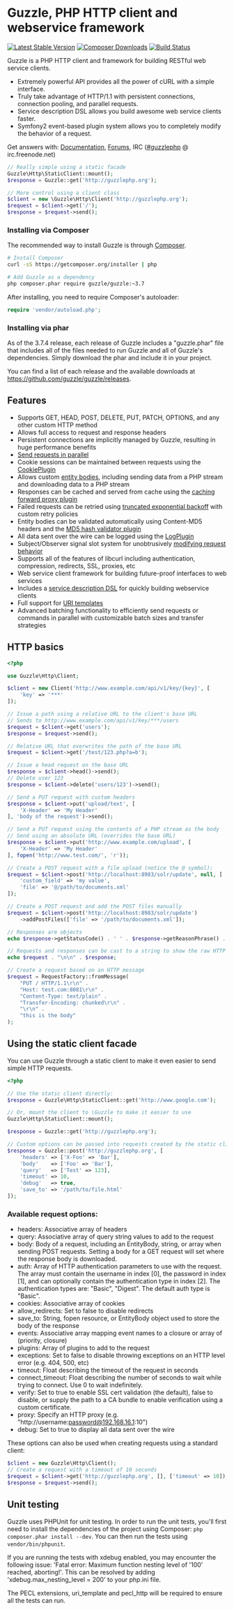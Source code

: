 Guzzle, PHP HTTP client and webservice framework
================================================

[![Latest Stable Version](https://poser.pugx.org/guzzle/guzzle/version.png)](https://packagist.org/packages/guzzle/guzzle) [![Composer Downloads](https://poser.pugx.org/guzzle/guzzle/d/total.png)](https://packagist.org/packages/guzzle/guzzle) [![Build Status](https://secure.travis-ci.org/guzzle/guzzle.png?branch=master)](http://travis-ci.org/guzzle/guzzle)

Guzzle is a PHP HTTP client and framework for building RESTful web service clients.

- Extremely powerful API provides all the power of cURL with a simple interface.
- Truly take advantage of HTTP/1.1 with persistent connections, connection pooling, and parallel requests.
- Service description DSL allows you build awesome web service clients faster.
- Symfony2 event-based plugin system allows you to completely modify the behavior of a request.

Get answers with: [Documentation](http://docs.guzzlephp.org/), [Forums](https://groups.google.com/forum/?hl=en#!forum/guzzle), IRC ([#guzzlephp](irc://irc.freenode.net/#guzzlephp) @ irc.freenode.net)

```php
// Really simple using a static facade
Guzzle\Http\StaticClient::mount();
$response = Guzzle::get('http://guzzlephp.org');

// More control using a client class
$client = new \Guzzle\Http\Client('http://guzzlephp.org');
$request = $client->get('/');
$response = $request->send();
```

### Installing via Composer

The recommended way to install Guzzle is through [Composer](http://getcomposer.org).

```bash
# Install Composer
curl -sS https://getcomposer.org/installer | php

# Add Guzzle as a dependency
php composer.phar require guzzle/guzzle:~3.7
```

After installing, you need to require Composer's autoloader:

```php
require 'vendor/autoload.php';
```

### Installing via phar

As of the 3.7.4 release, each release of Guzzle includes a "guzzle.phar" file that includes all of the files needed to
run Guzzle and all of Guzzle's dependencies. Simply download the phar and include it in your project.

You can find a list of each release and the available downloads at https://github.com/guzzle/guzzle/releases.

Features
--------

- Supports GET, HEAD, POST, DELETE, PUT, PATCH, OPTIONS, and any other custom HTTP method
- Allows full access to request and response headers
- Persistent connections are implicitly managed by Guzzle, resulting in huge performance benefits
- [Send requests in parallel](http://guzzlephp.org/tour/http.html#send-http-requests-in-parallel)
- Cookie sessions can be maintained between requests using the
  [CookiePlugin](http://guzzlephp.org/tour/http.html#cookie-session-plugin)
- Allows custom [entity bodies](http://guzzlephp.org/tour/http.html#entity-bodies), including sending data from a PHP
  stream and downloading data to a PHP stream
- Responses can be cached and served from cache using the
  [caching forward proxy plugin](http://guzzlephp.org/tour/http.html#php-based-caching-forward-proxy)
- Failed requests can be retried using
  [truncated exponential backoff](http://guzzlephp.org/tour/http.html#truncated-exponential-backoff) with custom retry
  policies
- Entity bodies can be validated automatically using Content-MD5 headers and the
  [MD5 hash validator plugin](http://guzzlephp.org/tour/http.html#md5-hash-validator-plugin)
- All data sent over the wire can be logged using the
  [LogPlugin](http://guzzlephp.org/tour/http.html#over-the-wire-logging)
- Subject/Observer signal slot system for unobtrusively
  [modifying request behavior](http://guzzlephp.org/guide/http/creating_plugins.html)
- Supports all of the features of libcurl including authentication, compression, redirects, SSL, proxies, etc
- Web service client framework for building future-proof interfaces to web services
- Includes a [service description DSL](http://guzzlephp.org/guide/service/service_descriptions.html) for quickly
  building webservice clients
- Full support for [URI templates](http://tools.ietf.org/html/rfc6570)
- Advanced batching functionality to efficiently send requests or commands in parallel with customizable batch sizes
  and transfer strategies

HTTP basics
-----------

```php
<?php

use Guzzle\Http\Client;

$client = new Client('http://www.example.com/api/v1/key/{key}', [
    'key' => '***'
]);

// Issue a path using a relative URL to the client's base URL
// Sends to http://www.example.com/api/v1/key/***/users
$request = $client->get('users');
$response = $request->send();

// Relative URL that overwrites the path of the base URL
$request = $client->get('/test/123.php?a=b');

// Issue a head request on the base URL
$response = $client->head()->send();
// Delete user 123
$response = $client->delete('users/123')->send();

// Send a PUT request with custom headers
$response = $client->put('upload/text', [
    'X-Header' => 'My Header'
], 'body of the request')->send();

// Send a PUT request using the contents of a PHP stream as the body
// Send using an absolute URL (overrides the base URL)
$response = $client->put('http://www.example.com/upload', [
    'X-Header' => 'My Header'
], fopen('http://www.test.com/', 'r'));

// Create a POST request with a file upload (notice the @ symbol):
$request = $client->post('http://localhost:8983/solr/update', null, [
    'custom_field' => 'my value',
    'file' => '@/path/to/documents.xml'
]);

// Create a POST request and add the POST files manually
$request = $client->post('http://localhost:8983/solr/update')
    ->addPostFiles(['file' => '/path/to/documents.xml']);

// Responses are objects
echo $response->getStatusCode() . ' ' . $response->getReasonPhrase() . "\n";

// Requests and responses can be cast to a string to show the raw HTTP message
echo $request . "\n\n" . $response;

// Create a request based on an HTTP message
$request = RequestFactory::fromMessage(
    "PUT / HTTP/1.1\r\n" .
    "Host: test.com:8081\r\n" .
    "Content-Type: text/plain" .
    "Transfer-Encoding: chunked\r\n" .
    "\r\n" .
    "this is the body"
);
```

Using the static client facade
------------------------------

You can use Guzzle through a static client to make it even easier to send simple HTTP requests.

```php
<?php

// Use the static client directly:
$response = Guzzle\Http\StaticClient::get('http://www.google.com');

// Or, mount the client to \Guzzle to make it easier to use
Guzzle\Http\StaticClient::mount();

$response = Guzzle::get('http://guzzlephp.org');

// Custom options can be passed into requests created by the static client
$response = Guzzle::post('http://guzzlephp.org', [
    'headers' => ['X-Foo' => 'Bar'],
    'body'    => ['Foo' => 'Bar'],
    'query'   => ['Test' => 123],
    'timeout' => 10,
    'debug'   => true,
    'save_to' => '/path/to/file.html'
]);
```

### Available request options:

* headers: Associative array of headers
* query: Associative array of query string values to add to the request
* body: Body of a request, including an EntityBody, string, or array when sending POST requests. Setting a body for a
  GET request will set where the response body is downloaded.
* auth: Array of HTTP authentication parameters to use with the request. The array must contain the
  username in index [0], the password in index [1], and can optionally contain the authentication type in index [2].
  The authentication types are: "Basic", "Digest". The default auth type is "Basic".
* cookies: Associative array of cookies
* allow_redirects: Set to false to disable redirects
* save_to: String, fopen resource, or EntityBody object used to store the body of the response
* events: Associative array mapping event names to a closure or array of (priority, closure)
* plugins: Array of plugins to add to the request
* exceptions: Set to false to disable throwing exceptions on an HTTP level error (e.g. 404, 500, etc)
* timeout: Float describing the timeout of the request in seconds
* connect_timeout: Float describing the number of seconds to wait while trying to connect. Use 0 to wait
  indefinitely.
* verify: Set to true to enable SSL cert validation (the default), false to disable, or supply the path to a CA
  bundle to enable verification using a custom certificate.
* proxy: Specify an HTTP proxy (e.g. "http://username:password@192.168.16.1:10")
* debug: Set to true to display all data sent over the wire

These options can also be used when creating requests using a standard client:

```php
$client = new Guzzle\Http\Client();
// Create a request with a timeout of 10 seconds
$request = $client->get('http://guzzlephp.org', [], ['timeout' => 10]);
$response = $request->send();
```

Unit testing
------------

Guzzle uses PHPUnit for unit testing. In order to run the unit tests, you'll first need
to install the dependencies of the project using Composer: `php composer.phar install --dev`.
You can then run the tests using `vendor/bin/phpunit`.

If you are running the tests with xdebug enabled, you may encounter the following issue: 'Fatal error: Maximum function nesting level of '100' reached, aborting!'. This can be resolved by adding 'xdebug.max_nesting_level = 200' to your php.ini file.

The PECL extensions, uri_template and pecl_http will be required to ensure all the tests can run.
